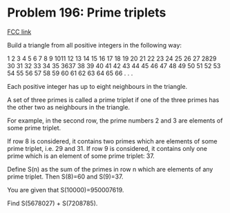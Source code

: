 # Problem 196: Prime triplets

[FCC link](https://www.freecodecamp.org/learn/coding-interview-prep/project-euler/problem-196-prime-triplets)

Build a triangle from all positive integers in the following way:

1 2 3 4 5 6 7 8 9 1011 12 13 14 15 16 17 18 19 20 21 22 23 24 25 26 27 2829 30
31 32 33 34 35 3637 38 39 40 41 42 43 44 45 46 47 48 49 50 51 52 53 54 55 56 57
58 59 60 61 62 63 64 65 66 . . .

Each positive integer has up to eight neighbours in the triangle.

A set of three primes is called a prime triplet if one of the three primes has
the other two as neighbours in the triangle.

For example, in the second row, the prime numbers 2 and 3 are elements of some
prime triplet.

If row 8 is considered, it contains two primes which are elements of some prime
triplet, i.e. 29 and 31. If row 9 is considered, it contains only one prime
which is an element of some prime triplet: 37.

Define S(n) as the sum of the primes in row n which are elements of any prime
triplet. Then S(8)=60 and S(9)=37.

You are given that S(10000)=950007619.

Find S(5678027) + S(7208785).
